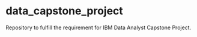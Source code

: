 # data_capstone_project
Repository to fulfill the requirement for IBM Data Analyst Capstone Project.
